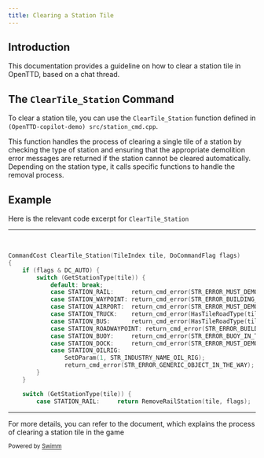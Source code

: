 ```yaml
---
title: Clearing a Station Tile
---
```

## Introduction

This documentation provides a guideline on how to clear a station tile in OpenTTD, based on a chat thread.&nbsp;

## The <SwmToken path="/src/station_cmd.cpp" pos="792:2:2" line-data="CommandCost ClearTile_Station(TileIndex tile, DoCommandFlag flags);" repo-id="Z2l0aHViJTNBJTNBT3BlblRURC1jb3BpbG90LWRlbW8lM0ElM0Fzd2ltbWlv" repo-name="OpenTTD-copilot-demo">`ClearTile_Station`</SwmToken> Command

To clear a station tile, you can use the <SwmToken path="/src/station_cmd.cpp" pos="792:2:2" line-data="CommandCost ClearTile_Station(TileIndex tile, DoCommandFlag flags);" repo-id="Z2l0aHViJTNBJTNBT3BlblRURC1jb3BpbG90LWRlbW8lM0ElM0Fzd2ltbWlv" repo-name="OpenTTD-copilot-demo">`ClearTile_Station`</SwmToken> function defined in <SwmPath repo-id="Z2l0aHViJTNBJTNBT3BlblRURC1jb3BpbG90LWRlbW8lM0ElM0Fzd2ltbWlv" repo-name="OpenTTD-copilot-demo" path="/src/station_cmd.cpp">`(OpenTTD-copilot-demo) src/station_cmd.cpp`</SwmPath>.

This function handles the process of clearing a single tile of a station by checking the type of station and ensuring that the appropriate demolition error messages are returned if the station cannot be cleared automatically. Depending on the station type, it calls specific functions to handle the removal process.

## Example

Here is the relevant code excerpt for <SwmToken path="/src/station_cmd.cpp" pos="792:2:2" line-data="CommandCost ClearTile_Station(TileIndex tile, DoCommandFlag flags);" repo-id="Z2l0aHViJTNBJTNBT3BlblRURC1jb3BpbG90LWRlbW8lM0ElM0Fzd2ltbWlv" repo-name="OpenTTD-copilot-demo">`ClearTile_Station`</SwmToken>

<SwmSnippet path="/src/station_cmd.cpp" line="4709" repo-id="Z2l0aHViJTNBJTNBT3BlblRURC1jb3BpbG90LWRlbW8lM0ElM0Fzd2ltbWlv">

---

&nbsp;

```c++
CommandCost ClearTile_Station(TileIndex tile, DoCommandFlag flags)
{
	if (flags & DC_AUTO) {
		switch (GetStationType(tile)) {
			default: break;
			case STATION_RAIL:     return_cmd_error(STR_ERROR_MUST_DEMOLISH_RAILROAD);
			case STATION_WAYPOINT: return_cmd_error(STR_ERROR_BUILDING_MUST_BE_DEMOLISHED);
			case STATION_AIRPORT:  return_cmd_error(STR_ERROR_MUST_DEMOLISH_AIRPORT_FIRST);
			case STATION_TRUCK:    return_cmd_error(HasTileRoadType(tile, RTT_TRAM) ? STR_ERROR_MUST_DEMOLISH_CARGO_TRAM_STATION_FIRST : STR_ERROR_MUST_DEMOLISH_TRUCK_STATION_FIRST);
			case STATION_BUS:      return_cmd_error(HasTileRoadType(tile, RTT_TRAM) ? STR_ERROR_MUST_DEMOLISH_PASSENGER_TRAM_STATION_FIRST : STR_ERROR_MUST_DEMOLISH_BUS_STATION_FIRST);
			case STATION_ROADWAYPOINT: return_cmd_error(STR_ERROR_BUILDING_MUST_BE_DEMOLISHED);
			case STATION_BUOY:     return_cmd_error(STR_ERROR_BUOY_IN_THE_WAY);
			case STATION_DOCK:     return_cmd_error(STR_ERROR_MUST_DEMOLISH_DOCK_FIRST);
			case STATION_OILRIG:
				SetDParam(1, STR_INDUSTRY_NAME_OIL_RIG);
				return_cmd_error(STR_ERROR_GENERIC_OBJECT_IN_THE_WAY);
		}
	}

	switch (GetStationType(tile)) {
		case STATION_RAIL:     return RemoveRailStation(tile, flags);
```

---

</SwmSnippet>

For more details, you can refer to the document, which explains the process of clearing a station tile in the game&nbsp;

<SwmMeta version="3.0.0"><sup>Powered by [Swimm](https://app.swimm.io/)</sup></SwmMeta>
